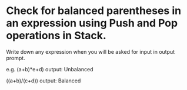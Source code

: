 # Check for balanced parentheses in an expression using Push and Pop operations in Stack.

Write down any expression when you will be asked for input in output prompt.

e.g. (a+b)*e+d)
output: Unbalanced

((a+b)/(c+d))
output: Balanced
